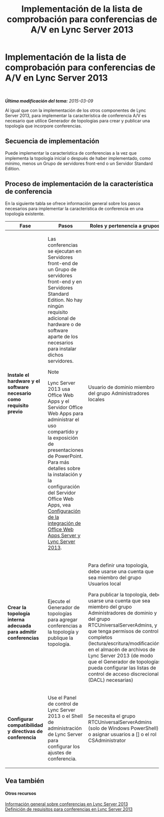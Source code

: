﻿---
title: Implementación de la lista de comprobación para conferencias de A/V en Lync Server 2013
TOCTitle: Implementación de la lista de comprobación para conferencias de A/V en Lync Server 2013
ms:assetid: 6d47426f-6559-407b-9ac1-2453f0b7a2a2
ms:mtpsurl: https://technet.microsoft.com/es-es/library/JJ619183(v=OCS.15)
ms:contentKeyID: 49115292
ms.date: 01/07/2017
mtps_version: v=OCS.15
ms.translationtype: HT
---

# Implementación de la lista de comprobación para conferencias de A/V en Lync Server 2013

 

_**Última modificación del tema:** 2015-03-09_

Al igual que con la implementación de los otros componentes de Lync Server 2013, para implementar la característica de conferencia A/V es necesario que utilice Generador de topologías para crear y publicar una topología que incorpore conferencias.

## Secuencia de implementación

Puede implementar la característica de conferencias a la vez que implementa la topología inicial o después de haber implementado, como mínimo, menos un Grupo de servidores front-end o un Servidor Standard Edition.

## Proceso de implementación de la característica de conferencia

En la siguiente tabla se ofrece información general sobre los pasos necesarios para implementar la característica de conferencia en una topología existente.


<table>
<colgroup>
<col style="width: 25%" />
<col style="width: 25%" />
<col style="width: 25%" />
<col style="width: 25%" />
</colgroup>
<thead>
<tr class="header">
<th>Fase</th>
<th>Pasos</th>
<th>Roles y pertenencia a grupos</th>
<th>Documentación</th>
</tr>
</thead>
<tbody>
<tr class="odd">
<td><p><strong>Instale el hardware y el software necesario como requisito previo</strong></p></td>
<td><p>Las conferencias se ejecutan en Servidores front-end de un Grupo de servidores front-end y en Servidores Standard Edition. No hay ningún requisito adicional de hardware o de software aparte de los necesarios para instalar dichos servidores.</p>
<div class="alert">

> [!NOTE]
> Lync Server 2013 usa Office Web Apps y el Servidor Office Web Apps para administrar el uso compartido y la exposición de presentaciones de PowerPoint. Para más detalles sobre la instalación y la configuración del Servidor Office Web Apps, vea <A href="lync-server-2013-enabling-office-web-apps-server-and-lync-server-2013.md">Configuración de la integración de Office Web Apps Server y Lync Server 2013</A>.


</div></td>
<td><p>Usuario de dominio miembro del grupo Administradores locales</p></td>
<td><p><a href="lync-server-2013-supported-hardware.md">Hardware admitido en Lync Server 2013</a> en la documentación sobre compatibilidad</p>
<p><a href="lync-server-2013-server-software-and-infrastructure-support.md">Software de servidor y compatibilidad con la infraestructura en Lync Server 2013</a> en la documentación sobre compatibilidad</p>
<p><a href="lync-server-2013-determining-your-system-requirements.md">Determinar los requisitos del sistema para Lync Server 2013</a> en la documentación sobre planeación</p>
<p><a href="lync-server-2013-technical-requirements-for-archiving.md">Requisitos técnicos para archivado en Lync Server 2013</a> en la documentación sobre planeación</p>
<p></p></td>
</tr>
<tr class="even">
<td><p><strong>Crear la topología interna adecuada para admitir conferencias</strong></p></td>
<td><p>Ejecute el Generador de topologías para agregar conferencias a la topología y publique la topología.</p></td>
<td><p>Para definir una topología, debe usarse una cuenta que sea miembro del grupo Usuarios local</p>
<p>Para publicar la topología, debe usarse una cuenta que sea miembro del grupo Administradores de dominio y del grupo RTCUniversalServerAdmins, y que tenga permisos de control completos (lectura/escritura/modificación) en el almacén de archivos de Lync Server 2013 (de modo que el Generador de topologías pueda configurar las listas de control de acceso discrecional (DACL) necesarias)</p></td>
<td><p><a href="lync-server-2013-define-and-configure-a-topology-in-topology-builder.md">Definir y configurar una topología en Topology Builder para Lync Server 2013</a> en la documentación sobre implementación</p></td>
</tr>
<tr class="odd">
<td><p><strong>Configurar compatibilidad y directivas de conferencia</strong></p></td>
<td><p>Use el Panel de control de Lync Server 2013 o el Shell de administración de Lync Server para configurar los ajustes de conferencia.</p></td>
<td><p>Se necesita el grupo RTCUniversalServerAdmins (solo de Windows PowerShell) o asignar usuarios a [] o el rol CSAdministrator</p></td>
<td><p><a href="lync-server-2013-conferencing-policies.md">Directivas de conferencia de Lync Server 2013</a> en la documentación sobre operaciones</p></td>
</tr>
</tbody>
</table>


## Vea también

#### Otros recursos

[Información general sobre conferencias en Lync Server 2013](lync-server-2013-overview-of-conferencing.md)  
[Definición de requisitos para conferencias en Lync Server 2013](lync-server-2013-defining-your-requirements-for-conferencing.md)

